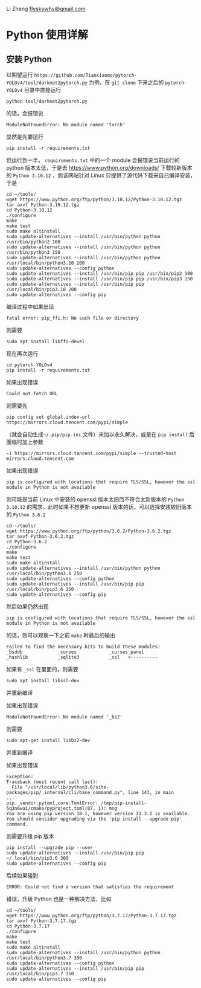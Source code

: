 Li Zheng <flyskywhy@gmail.com>

# Python 使用详解

## 安装 Python
以期望运行 `https://github.com/Tianxiaomo/pytorch-YOLOv4/tool/darknet2pytorch.py` 为例，在 `git clone` 下来之后的 `pytorch-YOLOv4` 目录中直接运行

    python tool/darknet2pytorch.py

的话，会报错说

    ModuleNotFoundError: No module named 'torch'

显然是先要运行

    pip install -r requirements.txt

但运行到一半， `requirements.txt` 中的一个 module 会报错说当前运行的 python 版本太低，于是去 <https://www.python.org/downloads/> 下载较新版本的 `Python 3.10.12` ，而该网站针对 Linux 只提供了源代码下载来自己编译安装，于是

    cd ~/tools/
    wget https://www.python.org/ftp/python/3.10.12/Python-3.10.12.tgz
    tar axvf Python-3.10.12.tgz
    cd Python-3.10.12
    ./configure
    make
    make test
    sudo make altinstall
    sudo update-alternatives --install /usr/bin/python python /usr/bin/python2 100
    sudo update-alternatives --install /usr/bin/python python /usr/bin/python3 150
    sudo update-alternatives --install /usr/bin/python python /usr/local/bin/python3.10 200
    sudo update-alternatives --config python
    sudo update-alternatives --install /usr/bin/pip pip /usr/bin/pip2 100
    sudo update-alternatives --install /usr/bin/pip pip /usr/bin/pip3 150
    sudo update-alternatives --install /usr/bin/pip pip /usr/local/bin/pip3.10 200
    sudo update-alternatives --config pip

编译过程中如果出现

    fatal error: pip_ffi.h: No such file or directory

则需要

    sudo apt install libffi-devel

现在再次运行

    cd pytorch-YOLOv4
    pip install -r requirements.txt

如果出现错误

    Could not fetch URL

则需要先

    pip config set global.index-url https://mirrors.cloud.tencent.com/pypi/simple

（就会自动生成`~/.pip/pip.ini` 文件）来加以永久解决，或是在 `pip install` 后面临时加上参数

    -i https://mirrors.cloud.tencent.com/pypi/simple --trusted-host mirrors.cloud.tencent.com

如果出现错误

    pip is configured with locations that require TLS/SSL, however the ssl module in Python is not available

则可能是当前 Linux 中安装的 openssl 版本太旧而不符合太新版本的 `Python 3.10.12` 的需求，此时如果不想更新 openssl 版本的话，可以选择安装较旧版本的 `Python 3.6.2`

    cd ~/tools/
    wget https://www.python.org/ftp/python/3.6.2/Python-3.6.2.tgz
    tar axvf Python-3.6.2.tgz
    cd Python-3.6.2
    ./configure
    make
    make test
    sudo make altinstall
    sudo update-alternatives --install /usr/bin/python python /usr/local/bin/python3.6 250
    sudo update-alternatives --config python
    sudo update-alternatives --install /usr/bin/pip pip /usr/local/bin/pip3.6 250
    sudo update-alternatives --config pip

然后如果仍然出现

    pip is configured with locations that require TLS/SSL, however the ssl module in Python is not available

的话，则可以观察一下之前 `make` 时最后的输出

    Failed to find the necessary bits to build these modules:
    _bsddb             _curses            _curses_panel
    _hashlib           _sqlite3           _ssl   <----------

如果有 `_ssl` 在里面的，则需要

    sudo apt install libssl-dev

并重新编译

如果出现错误

    ModuleNotFoundError: No module named '_bz2'

则需要

    sudo apt-get install libbz2-dev

并重新编译

如果出现错误

    Exception:
    Traceback (most recent call last):
      File "/usr/local/lib/python3.6/site-packages/pip/_internal/cli/base_command.py", line 143, in main
    ...
    pip._vendor.pytoml.core.TomlError: /tmp/pip-install-5q3n6wai/cmake/pyproject.toml(87, 1): msg
    You are using pip version 18.1, however version 21.3.1 is available.
    You should consider upgrading via the 'pip install --upgrade pip' command.

则需要升级 pip 版本

    pip install --upgrade pip --user
    sudo update-alternatives --install /usr/bin/pip pip ~/.local/bin/pip3.6 300
    sudo update-alternatives --config pip

后续如果碰到

    ERROR: Could not find a version that satisfies the requirement

错误，升级 Python 也是一种解决方法，比如

    cd ~/tools/
    wget https://www.python.org/ftp/python/3.7.17/Python-3.7.17.tgz
    tar axvf Python-3.7.17.tgz
    cd Python-3.7.17
    ./configure
    make
    make test
    sudo make altinstall
    sudo update-alternatives --install /usr/bin/python python /usr/local/bin/python3.7 350
    sudo update-alternatives --config python
    sudo update-alternatives --install /usr/bin/pip pip /usr/local/bin/pip3.7 350
    sudo update-alternatives --config pip
